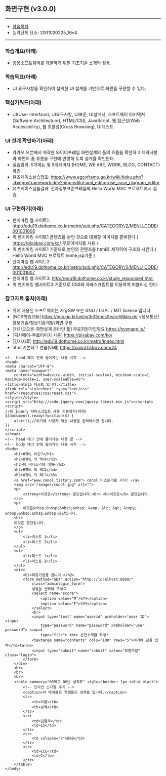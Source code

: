 ## 화면구현 (v3.0.0)
 
---

- [학습목차](https://github.com/miniplugin/human)
- 능력단위 요소: 2001020225_16v4

---

### 학습개요(아래)

- 응용소프트웨어를 개발하기 위한 기초기술 소개와 활용.

### 학습목표(아래)

- UI 요구사항을 확인하여 설계한 UI 설계를 기반으로 화면을 구현할 수 있다.

### 핵심키워드(아래)

- UI(User Interface), UI요구사항, UI표준, UI설계서, 소프트웨어 아키텍처(Software Architecture),
HTML/CSS, JavaScript, 웹 접근성(Web Accessibility), 웹 호환성(Cross Browsing), UI테스트 

### UI 설계 확인하기(아래)

- 카카오 오븐에서 제작한 와이어프레임 화면설계의 폼의 흐름을 확인하고 제약사항과 화면의 폼 흐름을 구현에 반영하
도록 설계를 확인한다.
- 실습결과: 5개메뉴 및 5개페이지 (HOME, WE ARE, WORK, BLOG, CONTACT) 확인.
- 유즈케이스실습참조: https://www.egovframe.go.kr/wiki/doku.php?id=egovframework:dev2:imp:editor:uml_editor:use_case_diagram_editor
- 유즈케이스실습결과: 전자정부표준프레임웍 Hello World MVC 프로젝트에서 실습.

### UI 구현하기(아래)

- 벤치마킹 웹 사이트1: http://edu19.dothome.co.kr/metro/sub.php/CATEGORY/2/MENU_CODE/001001006
- 위 벤치마킹 사이트1 콘텐츠를 본인 것으로 대체할 이미지를 준비한다.( https://pixabay.com/ko/ 무료이미지를 사용 )
- 위 벤치마킹 사이트1 기준으로 본인의 콘텐츠를 html로 제작하여 구조화 시킨다.( Hello World MVC 프로젝트 home.jsp기준 )
- 벤치마킹 웹 사이트2: http://edu19.dothome.co.kr/metro/sub.php/CATEGORY/2/MENU_CODE/001001007
- 벤치마킹 웹 사이트3: http://edu19.dothome.co.kr/study_response4.html
- 위 벤치마킹 웹사이트3 기준으로 CSS와 자바스크립트를 이용하여 퍼블리싱 한다.

### 참고자료 출처(아래)

- 위에 사용된 소프트웨어는 자유SW 또는 GNU / LGPL / MIT license 입니다.
- [NCS학습모듈] https://ncs.go.kr/unity/th03/ncsSearchMain.do :/정보통신/정보기술/정보기술개발/화면 구현
- [카카오오븐-화면설계 온라인 툴] 무료회원가입필요 https://ovenapp.io/
- [픽사베이-무료이미지 사용] https://pixabay.com/ko/
- [강사자료] http://edu19.dothome.co.kr/metro/index.html
- html 기본태그 연습(아래) https://conol.tistory.com/24

```
<!-- head 태그 안에 들어가는 내용 시작 -->
<head>
<meta charset="UTF-8">
<meta name="viewport"
	content="width=device-width, initial-scale=1, minimum-scale=1, maximum-scale=1, user-scaleable=no">
<title>html5 테스트 입니다.</title>
<link rel="stylesheet" type="text/css" href="/resources/css/reset.css">
<style></style>
<script src="http://code.jquery.com/jquery-latest.min.js"></script>
<script>
//위 jquery 자바스크립트 사용 기본형식(아래)
$(document).ready(function($) {
	alert();//여기에 사용자 액션 내용을 입력하시면 됩니다.
})
</script>
</head>
<!-- head 태그 안에 들어가는 내용 끝 -->
<!-- body 태그 안에 들어가는 내용 시작 -->
<body>
	<h1>HTML 이란?</h1>
	<h2>HTML 의 역사</h2>
	<h3>팀 버너스리에 대해</h3>
	<h4>HTML 의 태그</h4>
	<h5>HTML 의 태그</h5>
	<a href="www.conol.tistory.com"> conol 티스토리로 가자! </a>
	<img src="/images/conol.jpg" alt="">
	<p>
		<strong>이것은</strong> 문단입니다.<br> <b>이것은</b> 문단입니다.
	</p>
	<p>
		이것은&nbsp;&nbsp;&nbsp;&nbsp; &amp; &lt; &gt; &copy; &nbsp;&nbsp;&nbsp;&nbsp;문단입니다.
	<hr>
	이것은 문단입니다.
	</p>
	<ul>
		<li>리스트 1</li>
		<li>리스트 2</li>
	</ul>
	<ol>
		<li>리스트 1</li>
		<li>리스트 2</li>
	</ol>
	<div>
		<h2>회원가입폼 입니다.</h2>
		<form method="GET" action="http://localhost:8080/"
			class="adminlogin_form">
			성별을 선택해 주세요
			<select name="score">
				<option value="M">남자</option>
				<option value="F">여자</option>
			</select> 
			<br>
			<input type="text" name="userid" preholder="user ID"> <input
				type="password" name="password" preholder="user password"> <input
				type="file"> <br> 본인소개글 작성:
			<textarea name="contents" cols="100" rows="5">여기에 글을 입력</textarea>
			<input type="submit" name="submit" value="회원가입" class="login">
		</form>
	</div>
	<br>
	<br>
	<br>
	<table summary="00학교 00반 성적표" style="border: 1px solid black">
		<!-- 인라인 스타일 주기 -->
		<caption>이 테이블은 학생들의 성적표 입니다.</caption>
		<tr>
			<th>이름</th>
			<th>성적</th>
		</tr>
		<tr>
			<td>김일국</td>
			<td>15</td>
		</tr>
		<tr>
			<td colspan="2">BBB</td>
		</tr>
		<tr>
			<td>CCC</td>
			<td>C</td>
		</tr>
	</table>
</body>
```